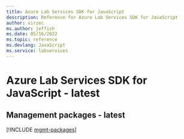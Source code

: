 ```yaml
---
title: Azure Lab Services SDK for JavaScript
description: Reference for Azure Lab Services SDK for JavaScript
author: xirzec
ms.author: jeffish
ms.date: 05/16/2022
ms.topic: reference
ms.devlang: JavaScript
ms.service: labservices
---
```

# Azure Lab Services SDK for JavaScript - latest
## Management packages - latest
[!INCLUDE [mgmt-packages](lab-services-mgmt-index.md)]
